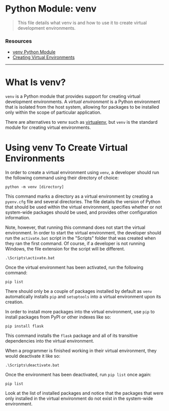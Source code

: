 # Python Module: venv

> This file details what venv is and how to use it to create virtual development environments.

### Resources

* [venv Python Module](https://docs.python.org/3/installing/index.html#key-terms)
* [Creating Virtual Environments](https://docs.python.org/3/installing/index.html#key-terms)

---

# What Is venv?

`venv` is a Python module that provides support for creating virtual development environments. A *virtual environment* is a Python environment that is isolated from the host system, allowing for packages to be installed only within the scope of particular application.

There are alternatives to venv such as [virtualenv](https://virtualenv.pypa.io/en/latest/), but `venv` is the standard module for creating virtual environments. 

# Using venv To Create Virtual Environments

In order to create a virtual environment using `venv`, a developer should run the following command using their directory of choice:

```
python -m venv [directory]
```

This command marks a directory as a virtual environment by creating a `pyenv.cfg` file and several directories. The file details the version of Python that should be used within the virtual environment, specifies whether or not system-wide packages should be used, and provides other configuration information.

Note, however, that running this command does not start the virtual environment. In order to start the virtual environment, the developer should run the `activate.bat` script in the "Scripts" folder that was created when they ran the first command. Of course, if a developer is not running Windows, the file extension for the script will be different.

```
.\Scripts\activate.bat
```

Once the virtual environment has been activated, run the following command:

```
pip list
```

There should only be a couple of packages installed by default as `venv` automatically installs `pip` and `setuptools` into a virtual environment upon its creation.

In order to install more packages into the virtual environment, use `pip` to install packages from PyPI or other indexes like so:

```
pip install flask
```

This command installs the `flask` package and all of its transitive dependencies into the virtual environment.

When a programmer is finished working in their virtual environment, they would deactivate it like so:

```
.\Scripts\deactivate.bat
```

Once the environment has been deactivated, run `pip list` once again:

```
pip list
```

Look at the list of installed packages and notice that the packages that were only installed in the virtual environment do not exist in the system-wide environment.